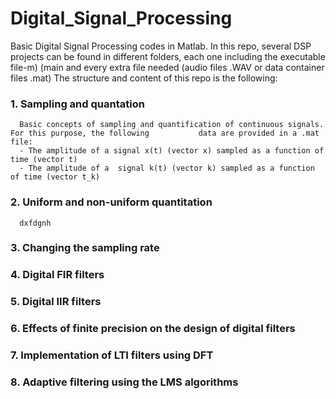# Digital_Signal_Processing

Basic Digital Signal Processing codes in Matlab. In this repo, several DSP projects can be found in different folders, each one including the executable file-m) (main and every extra file needed (audio files .WAV or data container files .mat)
The structure and content of this repo is the following:

### 1. Sampling and quantation

      Basic concepts of sampling and quantification of continuous signals. For this purpose, the following           data are provided in a .mat file:
      - The amplitude of a signal x(t) (vector x) sampled as a function of time (vector t)
      - The amplitude of a  signal k(t) (vector k) sampled as a function of time (vector t_k) 
      
### 2. Uniform and non-uniform quantitation

      dxfdgnh 
### 3. Changing the sampling rate

### 4. Digital FIR filters
### 5. Digital IIR filters

### 6. Effects of finite precision on the design of digital filters

### 7. Implementation of LTI filters using DFT

### 8. Adaptive filtering using the LMS algorithms
